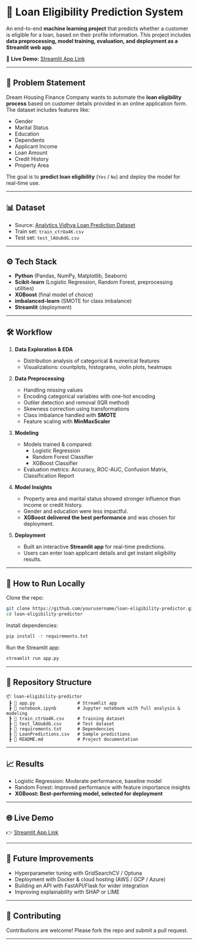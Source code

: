 
# 🏦 Loan Eligibility Prediction System  

An end-to-end **machine learning project** that predicts whether a customer is eligible for a loan, based on their profile information. This project includes **data preprocessing, model training, evaluation, and deployment as a Streamlit web app**.  

🔗 **Live Demo:** [Streamlit App Link](https://loaneligibilitypredictor-5stpztxkkhmvbfzovtnwoe.streamlit.app/)  

---

## 📖 Problem Statement  

Dream Housing Finance Company wants to automate the **loan eligibility process** based on customer details provided in an online application form. The dataset includes features like:  
- Gender  
- Marital Status  
- Education  
- Dependents  
- Applicant Income  
- Loan Amount  
- Credit History  
- Property Area  

The goal is to **predict loan eligibility** (`Yes` / `No`) and deploy the model for real-time use.  

---

## 📊 Dataset  

- Source: [Analytics Vidhya Loan Prediction Dataset](https://www.analyticsvidhya.com/datahack/contest/practice-problem-loan-prediction-iii/)  
- Train set: `train_ctrUa4K.csv`  
- Test set: `test_lAUu6dG.csv`  

---

## ⚙️ Tech Stack  

- **Python** (Pandas, NumPy, Matplotlib, Seaborn)  
- **Scikit-learn** (Logistic Regression, Random Forest, preprocessing utilities)  
- **XGBoost** (final model of choice)  
- **imbalanced-learn** (SMOTE for class imbalance)  
- **Streamlit** (deployment)  

---

## 🛠️ Workflow  

1. **Data Exploration & EDA**  
   - Distribution analysis of categorical & numerical features  
   - Visualizations: countplots, histograms, violin plots, heatmaps  

2. **Data Preprocessing**  
   - Handling missing values  
   - Encoding categorical variables with one-hot encoding  
   - Outlier detection and removal (IQR method)  
   - Skewness correction using transformations  
   - Class imbalance handled with **SMOTE**  
   - Feature scaling with **MinMaxScaler**  

3. **Modeling**  
   - Models trained & compared:  
     - Logistic Regression  
     - Random Forest Classifier  
     - XGBoost Classifier  
   - Evaluation metrics: Accuracy, ROC-AUC, Confusion Matrix, Classification Report  

4. **Model Insights**  
   - Property area and marital status showed stronger influence than income or credit history.  
   - Gender and education were less impactful.  
   - **XGBoost delivered the best performance** and was chosen for deployment.  

5. **Deployment**  
   - Built an interactive **Streamlit app** for real-time predictions.  
   - Users can enter loan applicant details and get instant eligibility results.  

---

## 🚀 How to Run Locally  

Clone the repo:  
```bash
git clone https://github.com/yourusername/loan-eligibility-predictor.git
cd loan-eligibility-predictor
````

Install dependencies:

```bash
pip install -r requirements.txt
```

Run the Streamlit app:

```bash
streamlit run app.py
```

---

## 📂 Repository Structure

```
📦 loan-eligibility-predictor
 ┣ 📜 app.py                # Streamlit app
 ┣ 📜 notebook.ipynb        # Jupyter notebook with full analysis & modeling
 ┣ 📜 train_ctrUa4K.csv     # Training dataset
 ┣ 📜 test_lAUu6dG.csv      # Test dataset
 ┣ 📜 requirements.txt      # Dependencies
 ┣ 📜 LoanPredictions.csv   # Sample predictions
 ┣ 📜 README.md             # Project documentation
```

---

## 📈 Results

* Logistic Regression: Moderate performance, baseline model
* Random Forest: Improved performance with feature importance insights
* **XGBoost: Best-performing model, selected for deployment**

---

## 🌐 Live Demo

👉 [Streamlit App Link](https://loaneligibilitypredictor-5stpztxkkhmvbfzovtnwoe.streamlit.app/)

---

## 📌 Future Improvements

* Hyperparameter tuning with GridSearchCV / Optuna
* Deployment with Docker & cloud hosting (AWS / GCP / Azure)
* Building an API with FastAPI/Flask for wider integration
* Improving explainability with SHAP or LIME

---

## 🤝 Contributing

Contributions are welcome! Please fork the repo and submit a pull request.

---

